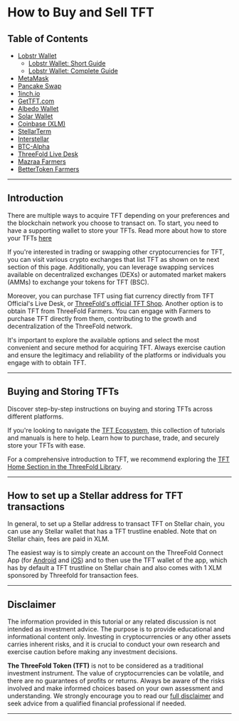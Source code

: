 <h1> How to Buy and Sell TFT </h1>

<h2> Table of Contents </h2>

- [Lobstr Wallet](./tft_lobstr/tft_lobstr.md)
  - [Lobstr Wallet: Short Guide](./tft_lobstr/tft_lobstr_short_guide.md)
  - [Lobstr Wallet: Complete Guide](./tft_lobstr/tft_lobstr_complete_guide.md)
- [MetaMask](./tft_metamask/tft_metamask.md)
- [Pancake Swap](./pancakeswap.md)
- [1inch.io](./oneinch.md)
- [GetTFT.com](./gettft.md)
- [Albedo Wallet](./albedo_buy.md)
- [Solar Wallet](./solar_buy.md)
- [Coinbase (XLM)](./coinbase_xlm.md)
- [StellarTerm](./stellarterm.md)
- [Interstellar](./interstellar.md)
- [BTC-Alpha](./btc_alpha.md)
- [ThreeFold Live Desk](./tf_otc.md)
- [Mazraa Farmers](./mazraa.md)
- [BetterToken Farmers](./bettertoken.md)

***


## Introduction

There are multiple ways to acquire TFT depending on your preferences and the blockchain network you choose to transact on. To start, you need to have a supporting wallet to store your TFTs. Read more about how to store your TFTs [here](../storing_tft/storing_tft.md)

If you're interested in trading or swapping other cryptocurrencies for TFT, you can visit various crypto exchanges that list TFT as shown on te next section of this page. Additionally, you can leverage swapping services available on decentralized exchanges (DEXs) or automated market makers (AMMs) to exchange your tokens for TFT (BSC).

Moreover, you can purchase TFT using fiat currency directly from TFT Official's Live Desk, or [ThreeFold's official TFT Shop](https://gettft.com/). Another option is to obtain TFT from ThreeFold Farmers. You can engage with Farmers to purchase TFT directly from them, contributing to the growth and decentralization of the ThreeFold network.

It's important to explore the available options and select the most convenient and secure method for acquiring TFT. Always exercise caution and ensure the legitimacy and reliability of the platforms or individuals you engage with to obtain TFT.

***

## Buying and Storing TFTs

Discover step-by-step instructions on buying and storing TFTs across different platforms.

If you're looking to navigate the [TFT Ecosystem](https://library.threefold.me/info/manual/#/tokens/threefold__tft_ecosystem), this collection of tutorials and manuals is here to help. Learn how to purchase, trade, and securely store your TFTs with ease.

For a comprehensive introduction to TFT, we recommend exploring the [TFT Home Section in the ThreeFold Library](https://library.threefold.me/info/threefold#/tokens/threefold__tokens_home).

***

## How to set up a Stellar address for TFT transactions

In general, to set up a Stellar address to transact TFT on Stellar chain, you can use any Stellar wallet that has a TFT trustline enabled. Note that on Stellar chain, fees are paid in XLM. 

The easiest way is to simply create an account on the ThreeFold Connect App (for [Android](https://play.google.com/store/apps/details?id=org.jimber.threebotlogin) and [iOS](https://apps.apple.com/us/app/threefold-connect/id1459845885)) and to then use the TFT wallet of the app, which has by default a TFT trustline on Stellar chain and also comes with 1 XLM sponsored by Threefold for transaction fees.

***

## Disclaimer

The information provided in this tutorial or any related discussion is not intended as investment advice. The purpose is to provide educational and informational content only. Investing in cryptocurrencies or any other assets carries inherent risks, and it is crucial to conduct your own research and exercise caution before making any investment decisions. 

**The ThreeFold Token (TFT)** is not to be considered as a traditional investment instrument. The value of cryptocurrencies can be volatile, and there are no guarantees of profits or returns. Always be aware of the risks involved and make informed choices based on your own assessment and understanding. We strongly encourage you to read our [full disclaimer](https://library.threefold.me/info/legal/#/legal__disclaimer) and seek advice from a qualified financial professional if needed.
***